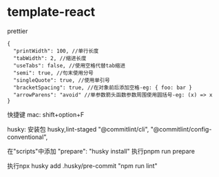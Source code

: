 # template-react

prettier

```
{
  "printWidth": 100, //单行长度
  "tabWidth": 2, //缩进长度
  "useTabs": false, //使用空格代替tab缩进
  "semi": true, //句末使用分号
  "singleQuote": true, //使用单引号
  "bracketSpacing": true, //在对象前后添加空格-eg: { foo: bar }
  "arrowParens": "avoid" //单参数箭头函数参数周围使用圆括号-eg: (x) => x
}
```

快捷键
mac:
shift+option+F


husky:
安装包
husky,lint-staged
"@commitlint/cli",
"@commitlint/config-conventional",

在"scripts"中添加
"prepare": "husky install"
执行pnpm run prepare

执行npx husky add .husky/pre-commit "npm run lint"

